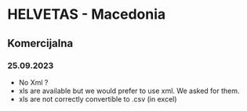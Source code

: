 # HELVETAS - Macedonia

## Komercijalna

### 25.09.2023
- No Xml ?
- xls are available but we would prefer to use xml. We asked for them.
- xls are not correctly convertible to .csv (in excel)